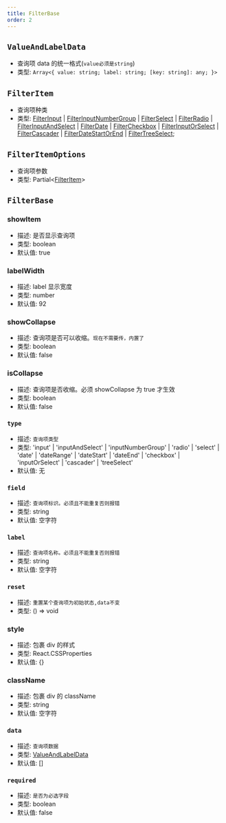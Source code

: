 ```yaml
---
title: FilterBase
order: 2
---
```


## `ValueAndLabelData`

- 查询项 data 的统一格式(`value必须是string`)
- 类型: `Array<{ value: string; label: string; [key: string]: any; }>`

## `FilterItem`

- 查询项种类
- 类型: [FilterInput](./filter-input) | [FilterInputNumberGroup](./filter-input-number-group) | [FilterSelect](./filter-select) | [FilterRadio](./filter-radio) | [FilterInputAndSelect](./filter-input-and-select) | [FilterDate](./filter-date) | [FilterCheckbox](./filter-checkbox) | [FilterInputOrSelect](./filter-input-or-select) | [FilterCascader](./filter-cascader) | [FilterDateStartOrEnd](./filter-date-start-or-end) | [FilterTreeSelect](./filter-tree-select);

## `FilterItemOptions`

- 查询项参数
- 类型: Partial<[FilterItem](#filteritem)>

## `FilterBase`

### showItem

- 描述: 是否显示查询项
- 类型: boolean
- 默认值: true

### labelWidth

- 描述: label 显示宽度
- 类型: number
- 默认值: 92

### showCollapse

- 描述: 查询项是否可以收缩。`现在不需要传，内置了`
- 类型: boolean
- 默认值: false

### isCollapse

- 描述: 查询项是否收缩。必须 showCollapse 为 true 才生效
- 类型: boolean
- 默认值: false

### `type`

- 描述: `查询项类型`
- 类型: 'input' | 'inputAndSelect' | 'inputNumberGroup' | 'radio' | 'select' | 'date' | 'dateRange' | 'dateStart' | 'dateEnd' | 'checkbox' | 'inputOrSelect' | 'cascader' | 'treeSelect'
- 默认值: 无

### `field`

- 描述: `查询项标识。必须且不能重复否则报错`
- 类型: string
- 默认值: 空字符

### `label`

- 描述: `查询项名称。必须且不能重复否则报错`
- 类型: string
- 默认值: 空字符

### `reset`

- 描述: `重置某个查询项为初始状态,data不变`
- 类型: () => void

### style

- 描述: 包裹 div 的样式
- 类型: React.CSSProperties
- 默认值: {}

### className

- 描述: 包裹 div 的 className
- 类型: string
- 默认值: 空字符

### `data`

- 描述: `查询项数据`
- 类型: [ValueAndLabelData](#valueandlabeldata)
- 默认值: []

### `required`

- 描述: `是否为必选字段`
- 类型: boolean
- 默认值: false
